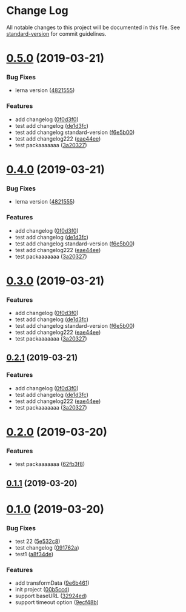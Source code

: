 # Change Log

All notable changes to this project will be documented in this file. See [standard-version](https://github.com/conventional-changelog/standard-version) for commit guidelines.

# [0.5.0](https://github.com/TOC-TEAM/lernaReposTest/compare/v0.2.0...v0.5.0) (2019-03-21)


### Bug Fixes

* lerna version ([4821555](https://github.com/TOC-TEAM/lernaReposTest/commit/4821555))


### Features

* add changelog ([0f0d3f0](https://github.com/TOC-TEAM/lernaReposTest/commit/0f0d3f0))
* test add changelog ([de1d3fc](https://github.com/TOC-TEAM/lernaReposTest/commit/de1d3fc))
* test add changelog standard-version ([f6e5b00](https://github.com/TOC-TEAM/lernaReposTest/commit/f6e5b00))
* test add changelog222 ([eae44ee](https://github.com/TOC-TEAM/lernaReposTest/commit/eae44ee))
* test packaaaaaaa ([3a20327](https://github.com/TOC-TEAM/lernaReposTest/commit/3a20327))



# [0.4.0](https://github.com/TOC-TEAM/lernaReposTest/compare/v0.2.0...v0.4.0) (2019-03-21)


### Bug Fixes

* lerna version ([4821555](https://github.com/TOC-TEAM/lernaReposTest/commit/4821555))


### Features

* add changelog ([0f0d3f0](https://github.com/TOC-TEAM/lernaReposTest/commit/0f0d3f0))
* test add changelog ([de1d3fc](https://github.com/TOC-TEAM/lernaReposTest/commit/de1d3fc))
* test add changelog standard-version ([f6e5b00](https://github.com/TOC-TEAM/lernaReposTest/commit/f6e5b00))
* test add changelog222 ([eae44ee](https://github.com/TOC-TEAM/lernaReposTest/commit/eae44ee))
* test packaaaaaaa ([3a20327](https://github.com/TOC-TEAM/lernaReposTest/commit/3a20327))



# [0.3.0](https://github.com/TOC-TEAM/lernaReposTest/compare/v0.2.0...v0.3.0) (2019-03-21)


### Features

* add changelog ([0f0d3f0](https://github.com/TOC-TEAM/lernaReposTest/commit/0f0d3f0))
* test add changelog ([de1d3fc](https://github.com/TOC-TEAM/lernaReposTest/commit/de1d3fc))
* test add changelog standard-version ([f6e5b00](https://github.com/TOC-TEAM/lernaReposTest/commit/f6e5b00))
* test add changelog222 ([eae44ee](https://github.com/TOC-TEAM/lernaReposTest/commit/eae44ee))
* test packaaaaaaa ([3a20327](https://github.com/TOC-TEAM/lernaReposTest/commit/3a20327))



## [0.2.1](https://github.com/TOC-TEAM/lernaReposTest/compare/v0.2.0...v0.2.1) (2019-03-21)


### Features

* add changelog ([0f0d3f0](https://github.com/TOC-TEAM/lernaReposTest/commit/0f0d3f0))
* test add changelog ([de1d3fc](https://github.com/TOC-TEAM/lernaReposTest/commit/de1d3fc))
* test add changelog222 ([eae44ee](https://github.com/TOC-TEAM/lernaReposTest/commit/eae44ee))
* test packaaaaaaa ([3a20327](https://github.com/TOC-TEAM/lernaReposTest/commit/3a20327))



# [0.2.0](https://github.com/TOC-TEAM/lernaReposTest/compare/v0.1.1...v0.2.0) (2019-03-20)


### Features

* test packaaaaaaa ([62fb3f8](https://github.com/TOC-TEAM/lernaReposTest/commit/62fb3f8))



## [0.1.1](https://github.com/TOC-TEAM/lernaReposTest/compare/v0.1.0...v0.1.1) (2019-03-20)



# [0.1.0](https://github.com/TOC-TEAM/lernaReposTest/compare/00b5ccd...v0.1.0) (2019-03-20)


### Bug Fixes

* test 22 ([5e532c8](https://github.com/TOC-TEAM/lernaReposTest/commit/5e532c8))
* test changelog ([091762a](https://github.com/TOC-TEAM/lernaReposTest/commit/091762a))
* test1 ([a8f34de](https://github.com/TOC-TEAM/lernaReposTest/commit/a8f34de))


### Features

* add transformData ([9e6b461](https://github.com/TOC-TEAM/lernaReposTest/commit/9e6b461))
* init project ([00b5ccd](https://github.com/TOC-TEAM/lernaReposTest/commit/00b5ccd))
* support baseURL ([32924ed](https://github.com/TOC-TEAM/lernaReposTest/commit/32924ed))
* support timeout option ([9ecf48b](https://github.com/TOC-TEAM/lernaReposTest/commit/9ecf48b))
